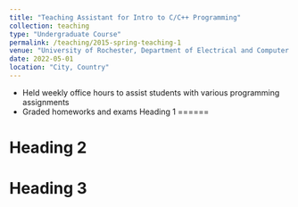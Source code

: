 ```yaml
---
title: "Teaching Assistant for Intro to C/C++ Programming"
collection: teaching
type: "Undergraduate Course"
permalink: /teaching/2015-spring-teaching-1
venue: "University of Rochester, Department of Electrical and Computer Engineering"
date: 2022-05-01
location: "City, Country"
---
```

* Held weekly office hours to assist students with various programming assignments
* Graded homeworks and exams
Heading 1
======

Heading 2
======

Heading 3
======

